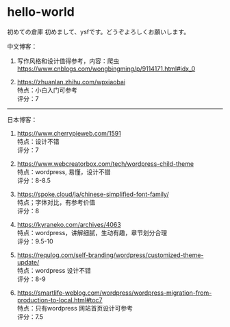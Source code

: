 # hello-world
初めての倉庫
初めまして、ysfです。どうぞよろしくお願いします。


中文博客：
1. 写作风格和设计值得参考，内容：爬虫  
https://www.cnblogs.com/wongbingming/p/9114171.html#idx_0  

2. https://zhuanlan.zhihu.com/wpxiaobai  
特点：小白入门可参考  
评分：7  

- - -

日本博客：
1. https://www.cherrypieweb.com/1591  
特点：设计不错  
评分：7  

2. https://www.webcreatorbox.com/tech/wordpress-child-theme  
特点：wordpress, 易懂，设计不错  
评分：8-8.5  

3. https://spoke.cloud/ja/chinese-simplified-font-family/  
特点；字体对比，有参考价值  
评分：8  

4. https://kyraneko.com/archives/4063  
特点：wordpress，讲解细腻，生动有趣，章节划分合理  
评分：9.5-10  

5. https://requlog.com/self-branding/wordpress/customized-theme-update/  
特点：wordpress 设计不错   
评分：8-9  

6. https://smartlife-weblog.com/wordpress/wordpress-migration-from-production-to-local.html#toc7  
特点：只有wordpress 网站首页设计可参考  
评分：7.5  




